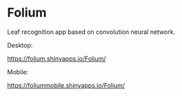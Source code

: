 # Folium
Leaf recognition app based on convolution neural network.

Desktop:

https://folium.shinyapps.io/Folium/

Mobile:

https://foliummobile.shinyapps.io/Folium/
